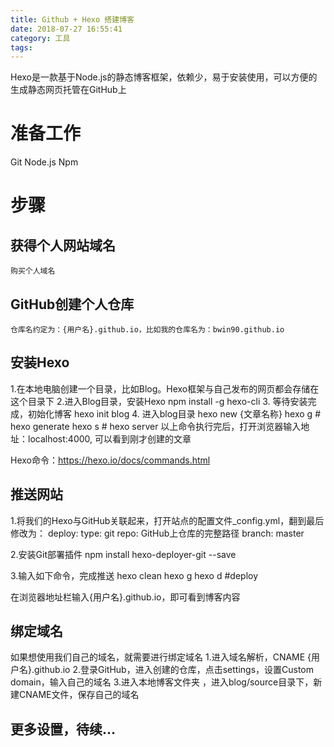 ```yaml
---
title: Github + Hexo 搭建博客
date: 2018-07-27 16:55:41
category: 工具
tags:
---
```


Hexo是一款基于Node.js的静态博客框架，依赖少，易于安装使用，可以方便的生成静态网页托管在GitHub上

# 准备工作
Git
Node.js
Npm
<!-- more -->
# 步骤
## 获得个人网站域名
    购买个人域名

## GitHub创建个人仓库
    仓库名约定为：{用户名}.github.io，比如我的仓库名为：bwin90.github.io

## 安装Hexo
1.在本地电脑创建一个目录，比如Blog。Hexo框架与自己发布的网页都会存储在这个目录下
2.进入Blog目录，安装Hexo
npm install -g hexo-cli
3. 等待安装完成，初始化博客
hexo init blog
4. 进入blog目录
hexo new {文章名称}
hexo g # hexo generate
hexo s # hexo server
以上命令执行完后，打开浏览器输入地址：localhost:4000, 可以看到刚才创建的文章

Hexo命令：https://hexo.io/docs/commands.html

## 推送网站
1.将我们的Hexo与GitHub关联起来，打开站点的配置文件_config.yml，翻到最后修改为：
deploy: 
type: git
repo: GitHub上仓库的完整路径
branch: master

2.安装Git部署插件
npm install hexo-deployer-git --save

3.输入如下命令，完成推送
hexo clean
hexo g
hexo d #deploy

在浏览器地址栏输入{用户名}.github.io，即可看到博客内容

## 绑定域名
如果想使用我们自己的域名，就需要进行绑定域名
1.进入域名解析，CNAME {用户名}.github.io
2.登录GitHub，进入创建的仓库，点击settings，设置Custom domain，输入自己的域名
3.进入本地博客文件夹 ，进入blog/source目录下，新建CNAME文件，保存自己的域名

## 更多设置，待续...

